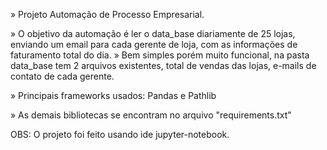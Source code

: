 » Projeto Automação de Processo Empresarial.

» O objetivo da automação é ler o data_base diariamente de 25 lojas, enviando um email para cada gerente de loja, com as informações de faturamento total do dia.
» Bem simples porém muito funcional, na pasta data_base tem 2 arquivos existentes, total de vendas das lojas, e-mails de contato de cada gerente.

» Principais frameworks usados: Pandas e Pathlib

» As demais bibliotecas se encontram no arquivo "requirements.txt"

OBS: O projeto foi feito usando ide jupyter-notebook.
